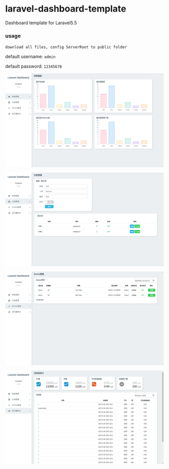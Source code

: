 # laravel-dashboard-template
Dashboard template for Laravel5.5

### usage
`download all files, config ServerRoot to public folder`

default username: `admin`

default password: `12345678`

![控制面板首页](https://github.com/brovian/laravel-dashboard-template/blob/master/screenshot/dashboard_index.png)

![控制面板分类](https://github.com/brovian/laravel-dashboard-template/blob/master/screenshot/dashboard_category.png)

![控制面板列表](https://github.com/brovian/laravel-dashboard-template/blob/master/screenshot/dashboard_list.png)

![控制面板统计](https://github.com/brovian/laravel-dashboard-template/blob/master/screenshot/dashboard_stats.png)